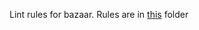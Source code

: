 Lint rules for bazaar.
Rules are in [this](rules/src/main/java/com/farsitel/bazaar/lintrules/rules) folder
